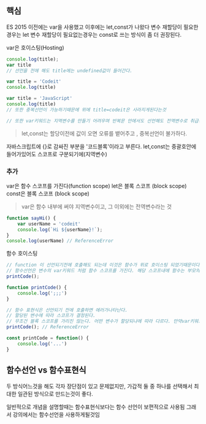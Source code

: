 ## 핵심
ES 2015 이전에는 var을 사용했고 이후에는 let,const가 나왔다
변수 재할당이 필요한경우는 let
변수 재할당이 필요없는경우는 const로 쓰는 방식이 좀 더 권장된다.

var은 호이스팅(Hosting) 
```js
console.log(title);
var title
// 선언을 전에 해도 title에는 undefined값이 들어간다.

var title = 'Codeit'
console.log(title)

var title = 'JavaScript'
console.log(title)
// 또한 중복선언이 가능하기때문에 위에 title=codeit은 사라지게된다는것

// 또한 var키워드는 지역변수를 만들기 어려우며 반복문 안에서도 선언해도 전역변수로 취급된다.
```
> let,const는 할당이전에 값이 오면 오류를 뱉어주고 , 중복선언이 불가하다.

자바스크립트에 {}로 감싸진 부분을 '코드블록'이라고 부른다. let,const는 중괄호안에 들어가있어도 스코프로 구분되기에(지역변수)

### **추가**
var은 함수 스코프를 가진다(function scope)
let은 블록 스코프 (block scope)
const은 블록 스코프 (block scope)
> var은 함수 내부에 써야 지역변수이고, 그 이외에는 전역변수라는 것

```js
function sayHi() {
	var userName = 'codeit'
	console.log(`Hi ${userName}!`);
}
console.log(userName) // ReferenceError
```

함수 호이스팅
```js
// function 이 선언되기전에 호출해도 되는데 이것은 함수가 위로 호이스팅 되었기때문이다.
// 함수선언은 변수의 var키워드 처럼 함수 스코프를 가진다. 해당 스코프내에 함수는 부모의 함수내부에서만 사용이 가능하다. 다만 for,while같은 문에서 사용이가능하다.
printCode();

function printCode() {
	console.log(';;;')
}

// 함수 표현식은 선언되기 전에 호출하면 에러가나타난다.
// 할당된 변수에 따라 스코프가 결정된다.
// 무조건 블록 스코프를 가리진 않는다. 어떤 변수가 할당되냐에 따라 다르다. 만약var키워드로 선언했다면 그 함수는 당연히 함수 스코프를 가지게된다.
printCode(); // ReferenceError

const printCode = function() {
	console.log('...')
}
```

## 함수선언 vs 함수표현식
두 방식어느것을 해도 각자 장단점이 있고 문제없지만, 가갑적 둘 중 하나를 선택해서 최대한 일관된 방식으로 만드는것이 좋다.

일반적으로 개념을 설명할때는 함수표현식보다는 함수 선언이 보편적으로 사용됨
그래서 강의에서는 함수선언을 사용하게될것임